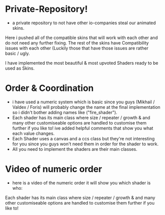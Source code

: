# Private-Repository!
- a private repository to not have other io-companies steal our animated skins.

Here i pushed all of the compatible skins that will work with each other and do not need any further fixing. The rest of the skins have Compatibility issues with each other (Luckily those that have those issues are rather basic / ugly.

I have implemented the most beautiful & most upvoted Shaders ready to be used as Skins. 

# Order & Coordination
- i have used a numeric system which is basic since you guys (Mikhail / Valdex / Foris) will probably change the name at the final implementation so i didn't bother adding names like ("fire_shader").
- Each shader has its main class where size / repeater / growth & and many other customiseable options are handled to customise them further if you like to! ive added helpful comments that show you what each value changes.
- Each Shader uses a canvas and a ccs class but they're not interesting for you since you guys won't need them in order for the shader to work. 
- All you need to implement the shaders are their main classes.

# Video of numeric order
- here is a video of the numeric order it will show you which shader is who:

 Each shader has its main class where size / repeater / growth & and many other customiseable options are handled to customise them further if you like to!
